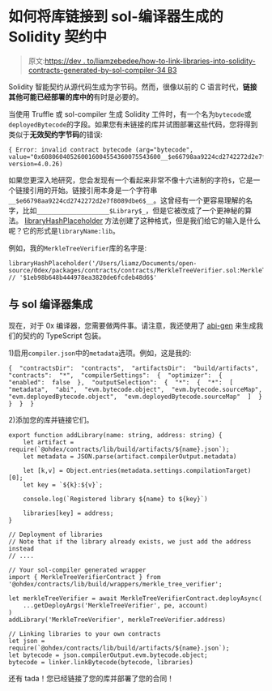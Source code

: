 # 如何将库链接到 sol-编译器生成的 Solidity 契约中

> 原文:[https://dev . to/liamzebedee/how-to-link-libraries-into-solidity-contracts-generated-by-sol-compiler-34 B3](https://dev.to/liamzebedee/how-to-link-libraries-into-solidity-contracts-generated-by-sol-compiler-34b3)

Solidity 智能契约从源代码生成为字节码。然而，很像以前的 C 语言时代，**链接其他可能已经部署的库中的**有时是必要的。

当使用 Truffle 或 sol-compiler 生成 Solidity 工件时，有一个名为`bytecode`或`deployedBytecode`的字段。如果您有未链接的库并试图部署这些代码，您将得到类似于**无效契约字节码**的错误:

```
{ Error: invalid contract bytecode (arg="bytecode", value="0x608060405260016004554360075543600__$e66798aa9224cd2742272d2e7f8089dbe6$__ffffffffffffffffffffffffffffffffffffffff1660601b81526014018281526020019350505050604051602081830303815290604052805190602001209050939250505056fea165627a7a72305820fdb2e9c02d3de9057e4d439bc377d8c8ae842b83649e495e3303688bfe6f7e930029", version=4.0.26) 
```

如果您更深入地研究，您会发现有一个看起来非常不像十六进制的字符`$`，它是一个链接引用的开始。链接引用本身是一个字符串`__$e66798aa9224cd2742272d2e7f8089dbe6$__`。这曾经有一个更容易理解的名字，比如`____________________$Library$_`，但是它被改成了一个更神秘的算法。 [libraryHashPlaceholder](https://sourcegraph.com/github.com/ethereum/solc-js@40b8fc3e0b5f80b6629d6f9c4d7d19c190e6c388/-/blob/linker.js#L7) 方法创建了这种格式，但是我们给它的输入是什么呢？它的形式是`libraryName:lib`。

例如，我的`MerkleTreeVerifier`库的名字是:

```
libraryHashPlaceholder('/Users/liamz/Documents/open-source/0dex/packages/contracts/contracts/MerkleTreeVerifier.sol:MerkleTreeVerifier')
// '$1eb98b648b444978ea3820de6fcdeb48d6$' 
```

## [](#integrating-with-solcompiler)与 sol 编译器集成

现在，对于 0x 编译器，您需要做两件事。请注意，我还使用了 [abi-gen](https://www.npmjs.com/package/@0xproject/abi-gen) 来生成我们的契约的 TypeScript 包装。

1)启用`compiler.json`中的`metadata`选项。例如，这是我的:

```
{  "contractsDir":  "contracts",  "artifactsDir":  "build/artifacts",  "contracts":  "*",  "compilerSettings":  {  "optimizer":  {  "enabled":  false  },  "outputSelection":  {  "*":  {  "*":  [  "metadata",  "abi",  "evm.bytecode.object",  "evm.bytecode.sourceMap",  "evm.deployedBytecode.object",  "evm.deployedBytecode.sourceMap"  ]  }  }  }  } 
```

2)添加您的库并链接它们。

```
export function addLibrary(name: string, address: string) {
    let artifact = require(`@ohdex/contracts/lib/build/artifacts/${name}.json`);
    let metadata = JSON.parse(artifact.compilerOutput.metadata)

    let [k,v] = Object.entries(metadata.settings.compilationTarget)[0];
    let key = `${k}:${v}`;

    console.log(`Registered library ${name} to ${key}`)

    libraries[key] = address;
}

// Deployment of libraries
// Note that if the library already exists, we just add the address instead
// ....

// Your sol-compiler generated wrapper
import { MerkleTreeVerifierContract } from '@ohdex/contracts/lib/build/wrappers/merkle_tree_verifier';

let merkleTreeVerifier = await MerkleTreeVerifierContract.deployAsync(
    ...getDeployArgs('MerkleTreeVerifier', pe, account)
)
addLibrary('MerkleTreeVerifier', merkleTreeVerifier.address)

// Linking libraries to your own contracts
let json = require(`@ohdex/contracts/lib/build/artifacts/${name}.json`);
let bytecode = json.compilerOutput.evm.bytecode.object;
bytecode = linker.linkBytecode(bytecode, libraries) 
```

还有 tada！您已经链接了您的库并部署了您的合同！